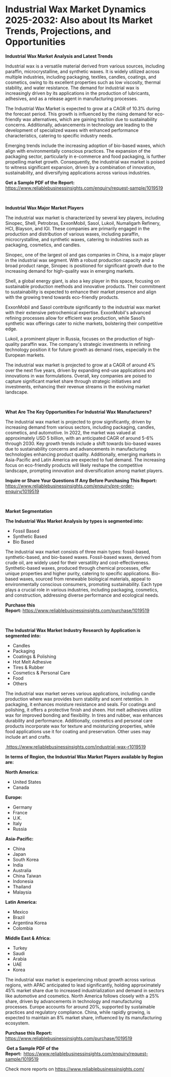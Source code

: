 <p><h1>Industrial Wax Market Dynamics 2025-2032: Also about Its Market Trends, Projections, and Opportunities</h1></p><p><strong>Industrial Wax Market Analysis and Latest Trends</strong></p>
<p><p>Industrial wax is a versatile material derived from various sources, including paraffin, microcrystalline, and synthetic waxes. It is widely utilized across multiple industries, including packaging, textiles, candles, coatings, and cosmetics, owing to its excellent properties such as low viscosity, thermal stability, and water resistance. The demand for industrial wax is increasingly driven by its applications in the production of lubricants, adhesives, and as a release agent in manufacturing processes.</p><p>The Industrial Wax Market is expected to grow at a CAGR of 10.3% during the forecast period. This growth is influenced by the rising demand for eco-friendly wax alternatives, which are gaining traction due to sustainability concerns. Additionally, advancements in technology are leading to the development of specialized waxes with enhanced performance characteristics, catering to specific industry needs.</p><p>Emerging trends include the increasing adoption of bio-based waxes, which align with environmentally conscious practices. The expansion of the packaging sector, particularly in e-commerce and food packaging, is further propelling market growth. Consequently, the industrial wax market is poised to witness significant expansion, driven by a combination of innovation, sustainability, and diversifying applications across various industries.</p></p>
<p><strong>Get a Sample PDF of the Report:&nbsp;</strong> <a href="https://www.reliablebusinessinsights.com/enquiry/request-sample/1019519?utm_campaign=2290&utm_medium=2&utm_source=Github&utm_content=ia&utm_term=31032025&utm_id=industrial-wax">https://www.reliablebusinessinsights.com/enquiry/request-sample/1019519</a></p>
<p>&nbsp;</p>
<p><strong>Industrial Wax Major Market Players</strong></p>
<p><p>The industrial wax market is characterized by several key players, including Sinopec, Shell, Petrobras, ExxonMobil, Sasol, Lukoil, Numaligarh Refinery, HCI, Blayson, and IGI. These companies are primarily engaged in the production and distribution of various waxes, including paraffin, microcrystalline, and synthetic waxes, catering to industries such as packaging, cosmetics, and candles.</p><p>Sinopec, one of the largest oil and gas companies in China, is a major player in the industrial wax segment. With a robust production capacity and a broad product range, Sinopec is positioned for significant growth due to the increasing demand for high-quality wax in emerging markets.</p><p>Shell, a global energy giant, is also a key player in this space, focusing on sustainable production methods and innovative products. Their commitment to sustainability is expected to enhance their market presence and align with the growing trend towards eco-friendly products.</p><p>ExxonMobil and Sasol contribute significantly to the industrial wax market with their extensive petrochemical expertise. ExxonMobil's advanced refining processes allow for efficient wax production, while Sasol’s synthetic wax offerings cater to niche markets, bolstering their competitive edge.</p><p>Lukoil, a prominent player in Russia, focuses on the production of high-quality paraffin wax. The company's strategic investments in refining technology position it for future growth as demand rises, especially in the European markets.</p><p>The industrial wax market is projected to grow at a CAGR of around 4% over the next five years, driven by expanding end-use applications and innovations in wax formulations. Overall, key companies are poised to capture significant market share through strategic initiatives and investments, enhancing their revenue streams in the evolving market landscape.</p></p>
<p>&nbsp;</p>
<p><strong>What Are The Key Opportunities For Industrial Wax Manufacturers?</strong></p>
<p><p>The industrial wax market is projected to grow significantly, driven by increasing demand from various sectors, including packaging, candles, cosmetics, and automotive. In 2022, the market was valued at approximately USD 5 billion, with an anticipated CAGR of around 5-6% through 2030. Key growth trends include a shift towards bio-based waxes due to sustainability concerns and advancements in manufacturing technologies enhancing product quality. Additionally, emerging markets in Asia-Pacific and Latin America are expected to fuel demand. The increasing focus on eco-friendly products will likely reshape the competitive landscape, prompting innovation and diversification among market players.</p></p>
<p><strong>Inquire or Share Your Questions If Any Before Purchasing This Report:</strong> <a href="https://www.reliablebusinessinsights.com/enquiry/pre-order-enquiry/1019519?utm_campaign=2290&utm_medium=2&utm_source=Github&utm_content=ia&utm_term=31032025&utm_id=industrial-wax">https://www.reliablebusinessinsights.com/enquiry/pre-order-enquiry/1019519</a></p>
<p>&nbsp;</p>
<p><strong>Market Segmentation</strong></p>
<p><strong>The Industrial Wax Market Analysis by types is segmented into:</strong></p>
<p><ul><li>Fossil Based</li><li>Synthetic Based</li><li>Bio Based</li></ul></p>
<p><p>The industrial wax market consists of three main types: fossil-based, synthetic-based, and bio-based waxes. Fossil-based waxes, derived from crude oil, are widely used for their versatility and cost-effectiveness. Synthetic-based waxes, produced through chemical processes, offer unique properties and higher purity, catering to specific applications. Bio-based waxes, sourced from renewable biological materials, appeal to environmentally conscious consumers, promoting sustainability. Each type plays a crucial role in various industries, including packaging, cosmetics, and construction, addressing diverse performance and ecological needs.</p></p>
<p><strong>Purchase this Report:&nbsp;</strong><a href="https://www.reliablebusinessinsights.com/purchase/1019519?utm_campaign=2290&utm_medium=2&utm_source=Github&utm_content=ia&utm_term=31032025&utm_id=industrial-wax">https://www.reliablebusinessinsights.com/purchase/1019519</a></p>
<p>&nbsp;</p>
<p><strong>The Industrial Wax Market Industry Research by Application is segmented into:</strong></p>
<p><ul><li>Candles</li><li>Packaging</li><li>Coatings & Polishing</li><li>Hot Melt Adhesive</li><li>Tires & Rubber</li><li>Cosmetics & Personal Care</li><li>Food</li><li>Others</li></ul></p>
<p><p>The industrial wax market serves various applications, including candle production where wax provides burn stability and scent retention. In packaging, it enhances moisture resistance and seals. For coatings and polishing, it offers a protective finish and sheen. Hot melt adhesives utilize wax for improved bonding and flexibility. In tires and rubber, wax enhances durability and performance. Additionally, cosmetics and personal care products incorporate wax for texture and moisturizing properties, while food applications use it for coating and preservation. Other uses may include art and crafts.</p></p>
<p><a href="https://www.reliablebusinessinsights.com/industrial-wax-r1019519?utm_campaign=2290&utm_medium=2&utm_source=Github&utm_content=ia&utm_term=31032025&utm_id=industrial-wax">&nbsp;https://www.reliablebusinessinsights.com/industrial-wax-r1019519</a></p>
<p><strong>In terms of Region, the Industrial Wax Market Players available by Region are:</strong></p>
<p>
    <p> <strong> North America: </strong>
        <ul>
            <li>United States</li>
            <li>Canada</li>
        </ul>
        </p> 
    <p> <strong> Europe: </strong>
        <ul>
            <li>Germany</li>
            <li>France</li>
            <li>U.K.</li>
            <li>Italy</li>
            <li>Russia</li>
        </ul>
        </p> 
    <p> <strong> Asia-Pacific: </strong>
        <ul>
            <li>China</li>
            <li>Japan</li>
            <li>South Korea</li>
            <li>India</li>
            <li>Australia</li>
            <li>China Taiwan</li>
            <li>Indonesia</li>
            <li>Thailand</li>
            <li>Malaysia</li>
        </ul>
        </p> 
    <p> <strong> Latin America: </strong>
        <ul>
            <li>Mexico</li>
            <li>Brazil</li>
            <li>Argentina Korea</li>
            <li>Colombia</li>
        </ul>
        </p> 
    <p> <strong> Middle East & Africa: </strong>
        <ul>
            <li>Turkey</li>
            <li>Saudi</li>
            <li>Arabia</li>
            <li>UAE</li>
            <li>Korea</li>
        </ul>
    </p>
    </p>
<p><p>The industrial wax market is experiencing robust growth across various regions, with APAC anticipated to lead significantly, holding approximately 45% market share due to increased industrialization and demand in sectors like automotive and cosmetics. North America follows closely with a 25% share, driven by advancements in technology and manufacturing processes. Europe accounts for around 20%, supported by sustainable practices and regulatory compliance. China, while rapidly growing, is expected to maintain an 8% market share, influenced by its manufacturing ecosystem.</p></p>
<p><strong>Purchase this Report: </strong><a href="https://www.reliablebusinessinsights.com/purchase/1019519?utm_campaign=2290&utm_medium=2&utm_source=Github&utm_content=ia&utm_term=31032025&utm_id=industrial-wax">https://www.reliablebusinessinsights.com/purchase/1019519</a></p>
<p>&nbsp;<strong>Get a Sample PDF of the Report:&nbsp;&nbsp;</strong><a href="https://www.reliablebusinessinsights.com/enquiry/request-sample/1019519?utm_campaign=2290&utm_medium=2&utm_source=Github&utm_content=ia&utm_term=31032025&utm_id=industrial-wax">https://www.reliablebusinessinsights.com/enquiry/request-sample/1019519</a></p>
<p><strong></strong></p>
<p>Check more reports on <a href="https://www.reliablebusinessinsights.com/?utm_campaign=2290&utm_medium=2&utm_source=Github&utm_content=ia&utm_term=31032025&utm_id=industrial-wax">https://www.reliablebusinessinsights.com/</a></p>